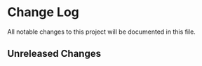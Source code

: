 # Change Log

All notable changes to this project will be documented in this file.

## Unreleased Changes

